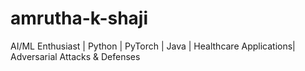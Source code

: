 # amrutha-k-shaji
AI/ML Enthusiast | Python | PyTorch | Java | Healthcare Applications| Adversarial Attacks &amp; Defenses
